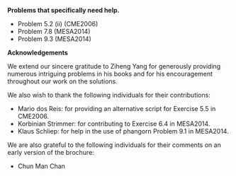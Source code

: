 **Problems that specifically need help.**
- Problem 5.2 (ii) (CME2006)
- Problem 7.8 (MESA2014)
- Problem 9.3 (MESA2014)

**Acknowledgements**

We extend our sincere gratitude to Ziheng Yang for generously providing numerous intriguing problems in his books and for his encouragement throughout our work on the solutions.

We also wish to thank the following individuals for their contributions:

- Mario dos Reis: for providing an alternative script for Exercise 5.5 in CME2006.
- Korbinian Strimmer: for contributing to Exercise 6.4 in MESA2014.
- Klaus Schliep: for help in the use of phangorn Problem 9.1 in MESA2014.

We are also grateful to the following individuals for their comments on an early version of the brochure:

- Chun Man Chan
